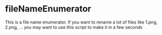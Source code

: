 # fileNameEnumerator
This is a file name enumerator. If you want to rename a lot of files like 1.png, 2.png, ... you may want to use this script to make it in a few seconds
